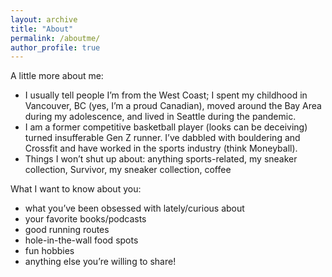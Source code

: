 ```yaml
---
layout: archive
title: "About"
permalink: /aboutme/
author_profile: true
---
```


A little more about me: 
- I usually tell people I’m from the West Coast; I spent my childhood in Vancouver, BC (yes, I’m a proud Canadian), moved around the Bay Area during my adolescence, and lived in Seattle during the pandemic. 
- I am a former competitive basketball player (looks can be deceiving) turned insufferable Gen Z runner. I’ve dabbled with bouldering and Crossfit and have worked in the sports industry (think Moneyball). 
- Things I won’t shut up about: anything sports-related, my sneaker collection, Survivor, my sneaker collection, coffee

What I want to know about you: 
- what you’ve been obsessed with lately/curious about
- your favorite books/podcasts
- good running routes
- hole-in-the-wall food spots
- fun hobbies
- anything else you’re willing to share!
